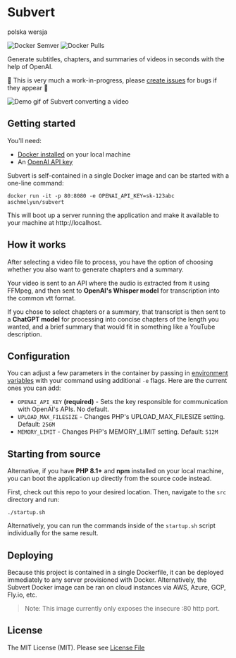 # Subvert

polska wersja

![Docker Semver](https://img.shields.io/docker/v/aschmelyun/subvert?style=flat-square)
![Docker Pulls](https://img.shields.io/docker/pulls/aschmelyun/subvert?label=pulls&style=flat-square)

Generate subtitles, chapters, and summaries of videos in seconds with the help of OpenAI.

🚧 This is very much a work-in-progress, please [create issues](https://github.com/aschmelyun/subvert/issues/new) for bugs if they appear 🚧

![Demo gif of Subvert converting a video](media/subvert-demo.gif)

## Getting started

You'll need:

- [Docker installed](https://docs.docker.com/get-docker/) on your local machine
- An [OpenAI API key](https://platform.openai.com/account/api-keys)

Subvert is self-contained in a single Docker image and can be started with a one-line command:

```
docker run -it -p 80:8080 -e OPENAI_API_KEY=sk-123abc aschmelyun/subvert
```

This will boot up a server running the application and make it available to your machine at http://localhost.

## How it works

After selecting a video file to process, you have the option of choosing whether you also want to generate chapters and a summary.

Your video is sent to an API where the audio is extracted from it using FFMpeg, and then sent to **OpenAI's Whisper model** for transcription into the common vtt format.

If you chose to select chapters or a summary, that transcript is then sent to a **ChatGPT model** for processing into concise chapters of the length you wanted, and a brief summary that would fit in something like a YouTube description.

## Configuration

You can adjust a few parameters in the container by passing in [environment variables](https://docs.docker.com/engine/reference/commandline/run/#env) with your command using additional `-e` flags. Here are the current ones you can add:

- `OPENAI_API_KEY` **(required)** - Sets the key responsible for communication with OpenAI's APIs. No default.
- `UPLOAD_MAX_FILESIZE` - Changes PHP's UPLOAD_MAX_FILESIZE setting. Default: `256M`
- `MEMORY_LIMIT` - Changes PHP's MEMORY_LIMIT setting. Default: `512M`

## Starting from source

Alternative, if you have **PHP 8.1+** and **npm** installed on your local machine, you can boot the application up directly from the source code instead.

First, check out this repo to your desired location. Then, navigate to the `src` directory and run:

```
./startup.sh
```

Alternatively, you can run the commands inside of the `startup.sh` script individually for the same result.

## Deploying

Because this project is contained in a single Dockerfile, it can be deployed immediately to any server provisioned with Docker. Alternatively, the Subvert Docker image can be ran on cloud instances via AWS, Azure, GCP, Fly.io, etc.

> Note: This image currently only exposes the insecure :80 http port.

## License

The MIT License (MIT). Please see [License File](LICENSE.md)
